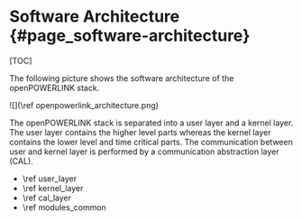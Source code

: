 Software Architecture {#page_software-architecture}
=====================

[TOC]

The following picture shows the software architecture of the openPOWERLINK
stack.

![](\ref openpowerlink_architecture.png)

The openPOWERLINK stack is separated into a user layer and a kernel layer. The user
layer contains the higher level parts whereas the kernel layer contains the lower
level and time critical parts. The communication between user and kernel layer
is performed by a communication abstraction layer (CAL). 

- \ref user_layer
- \ref kernel_layer
- \ref cal_layer
- \ref modules_common



